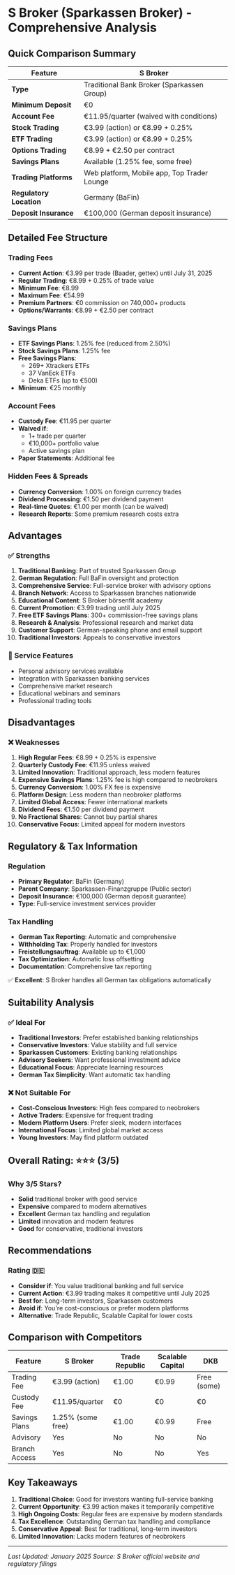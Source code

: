 # S Broker (Sparkassen Broker) - Comprehensive Analysis

## Quick Comparison Summary

| Feature | S Broker |
|---------|----------|
| **Type** | Traditional Bank Broker (Sparkassen Group) |
| **Minimum Deposit** | €0 |
| **Account Fee** | €11.95/quarter (waived with conditions) |
| **Stock Trading** | €3.99 (action) or €8.99 + 0.25% |
| **ETF Trading** | €3.99 (action) or €8.99 + 0.25% |
| **Options Trading** | €8.99 + €2.50 per contract |
| **Savings Plans** | Available (1.25% fee, some free) |
| **Trading Platforms** | Web platform, Mobile app, Top Trader Lounge |
| **Regulatory Location** | Germany (BaFin) |
| **Deposit Insurance** | €100,000 (German deposit insurance) |

## Detailed Fee Structure

### Trading Fees
- **Current Action**: €3.99 per trade (Baader, gettex) until July 31, 2025
- **Regular Trading**: €8.99 + 0.25% of trade value
- **Minimum Fee**: €8.99
- **Maximum Fee**: €54.99
- **Premium Partners**: €0 commission on 740,000+ products
- **Options/Warrants**: €8.99 + €2.50 per contract

### Savings Plans
- **ETF Savings Plans**: 1.25% fee (reduced from 2.50%)
- **Stock Savings Plans**: 1.25% fee
- **Free Savings Plans**: 
  - 269+ Xtrackers ETFs
  - 37 VanEck ETFs
  - Deka ETFs (up to €500)
- **Minimum**: €25 monthly

### Account Fees
- **Custody Fee**: €11.95 per quarter
- **Waived if**: 
  - 1+ trade per quarter
  - €10,000+ portfolio value
  - Active savings plan
- **Paper Statements**: Additional fee

### Hidden Fees & Spreads
- **Currency Conversion**: 1.00% on foreign currency trades
- **Dividend Processing**: €1.50 per dividend payment
- **Real-time Quotes**: €1.00 per month (can be waived)
- **Research Reports**: Some premium research costs extra

## Advantages

### ✅ Strengths
1. **Traditional Banking**: Part of trusted Sparkassen Group
2. **German Regulation**: Full BaFin oversight and protection
3. **Comprehensive Service**: Full-service broker with advisory options
4. **Branch Network**: Access to Sparkassen branches nationwide
5. **Educational Content**: S Broker börsenfit academy
6. **Current Promotion**: €3.99 trading until July 2025
7. **Free ETF Savings Plans**: 300+ commission-free savings plans
8. **Research & Analysis**: Professional research and market data
9. **Customer Support**: German-speaking phone and email support
10. **Traditional Investors**: Appeals to conservative investors

### 🔧 Service Features
- Personal advisory services available
- Integration with Sparkassen banking services
- Comprehensive market research
- Educational webinars and seminars
- Professional trading tools

## Disadvantages

### ❌ Weaknesses
1. **High Regular Fees**: €8.99 + 0.25% is expensive
2. **Quarterly Custody Fee**: €11.95 unless waived
3. **Limited Innovation**: Traditional approach, less modern features
4. **Expensive Savings Plans**: 1.25% fee is high compared to neobrokers
5. **Currency Conversion**: 1.00% FX fee is expensive
6. **Platform Design**: Less modern than neobroker platforms
7. **Limited Global Access**: Fewer international markets
8. **Dividend Fees**: €1.50 per dividend payment
9. **No Fractional Shares**: Cannot buy partial shares
10. **Conservative Focus**: Limited appeal for modern investors

## Regulatory & Tax Information

### Regulation
- **Primary Regulator**: BaFin (Germany)
- **Parent Company**: Sparkassen-Finanzgruppe (Public sector)
- **Deposit Insurance**: €100,000 (German deposit guarantee)
- **Type**: Full-service investment services provider

### Tax Handling
- **German Tax Reporting**: Automatic and comprehensive
- **Withholding Tax**: Properly handled for investors
- **Freistellungsauftrag**: Available up to €1,000
- **Tax Optimization**: Automatic loss offsetting
- **Documentation**: Comprehensive tax reporting

✅ **Excellent**: S Broker handles all German tax obligations automatically

## Suitability Analysis

### ✅ Ideal For
- **Traditional Investors**: Prefer established banking relationships
- **Conservative Investors**: Value stability and full service
- **Sparkassen Customers**: Existing banking relationships
- **Advisory Seekers**: Want professional investment advice
- **Educational Focus**: Appreciate learning resources
- **German Tax Simplicity**: Want automatic tax handling

### ❌ Not Suitable For
- **Cost-Conscious Investors**: High fees compared to neobrokers
- **Active Traders**: Expensive for frequent trading
- **Modern Platform Users**: Prefer sleek, modern interfaces
- **International Focus**: Limited global market access
- **Young Investors**: May find platform outdated

## Overall Rating: ⭐⭐⭐ (3/5)

### Why 3/5 Stars?
- **Solid** traditional broker with good service
- **Expensive** compared to modern alternatives
- **Excellent** German tax handling and regulation
- **Limited** innovation and modern features
- **Good** for conservative, traditional investors

## Recommendations

### Rating 🇩🇪
- **Consider if**: You value traditional banking and full service
- **Current Action**: €3.99 trading makes it competitive until July 2025
- **Best for**: Long-term investors, Sparkassen customers
- **Avoid if**: You're cost-conscious or prefer modern platforms
- **Alternative**: Trade Republic, Scalable Capital for lower costs

## Comparison with Competitors

| Feature | S Broker | Trade Republic | Scalable Capital | DKB |
|---------|----------|---------------|------------------|-----|
| Trading Fee | €3.99 (action) | €1.00 | €0.99 | Free (some) |
| Custody Fee | €11.95/quarter | €0 | €0 | €0 |
| Savings Plans | 1.25% (some free) | €1.00 | €0.99 | Free |
| Advisory | Yes | No | No | No |
| Branch Access | Yes | No | No | Yes |

## Key Takeaways
1. **Traditional Choice**: Good for investors wanting full-service banking
2. **Current Opportunity**: €3.99 action makes it temporarily competitive
3. **High Ongoing Costs**: Regular fees are expensive by modern standards
4. **Tax Excellence**: Outstanding German tax handling and compliance
5. **Conservative Appeal**: Best for traditional, long-term investors
6. **Limited Innovation**: Lacks modern features of neobrokers

---
*Last Updated: January 2025*
*Source: S Broker official website and regulatory filings*
